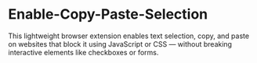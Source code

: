 # Enable-Copy-Paste-Selection
This lightweight browser extension enables text selection, copy, and paste on websites that block it using JavaScript or CSS — without breaking interactive elements like checkboxes or forms.
